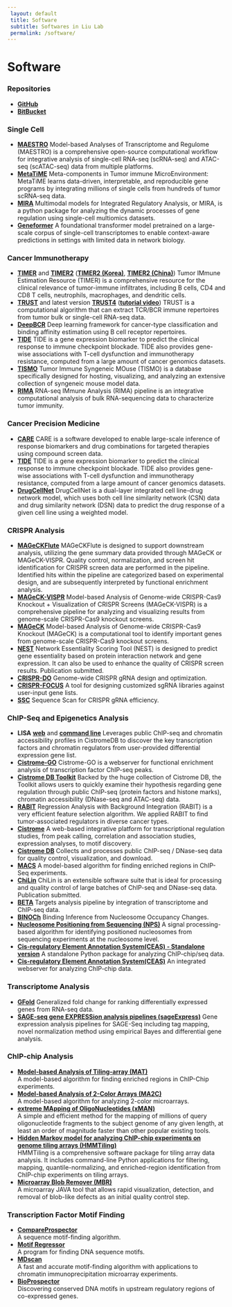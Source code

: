 ```yaml
---
 layout: default
 title: Software
 subtitle: Softwares in Liu Lab
 permalink: /software/
---
```


# Software

### Repositories

- [**GitHub**](https://github.com/liulab-dfci?tab=repositories)
- [**BitBucket**](https://bitbucket.org/liulab/workspace/repositories)

### Single Cell

- [**MAESTRO**](http://github.com/liulab-dfci/MAESTRO) Model-based Analyses of Transcriptome and Regulome (MAESTRO) is a comprehensive open-source computational workflow for integrative analysis of single-cell RNA-seq (scRNA-seq) and ATAC-seq (scATAC-seq) data from multiple platforms.
- [**MetaTiME**](https://github.com/yi-zhang/MetaTiME) Meta-components in Tumor immune MicroEnvironment: MetaTiME learns data-driven, interpretable, and reproducible gene programs by integrating millions of single cells from hundreds of tumor scRNA-seq data.
- [**MIRA**](https://github.com/cistrome/MIRA) Multimodal models for Integrated Regulatory Analysis, or MIRA, is a python package for analyzing the dynamic processes of gene regulation using single-cell multiomics datasets.
- [**Geneformer**](https://huggingface.co/ctheodoris/Geneformer) A foundational transformer model pretrained on a large-scale corpus of single-cell transcriptomes to enable context-aware predictions in settings with limited data in network biology.

### Cancer Immunotherapy

- [**TIMER**](https://cistrome.shinyapps.io/timer/) and [**TIMER2**](http://timer.cistrome.org/) ([**TIMER2 (Korea)**](http://timer.comp-genomics.org/), [**TIMER2 (China)**](http://timer2.compbio.cn/)) Tumor IMmune Estimation Resource (TIMER) is a comprehensive resource for the clinical relevance of tumor-immune infiltrates, including B cells, CD4 and CD8 T cells, neutrophils, macrophages, and dendritic cells.
- [**TRUST**](https://bitbucket.org/liulab/trust/) and latest version [**TRUST4**](https://github.com/liulab-dfci/TRUST4) ([**tutorial video**](https://drive.google.com/file/d/1g_CKX8zctjWvRbEJa1Ec_DCrEzfzpJxN/view?usp=sharing)) TRUST is a computational algorithm that can extract TCR/BCR immune repertoires from tumor bulk or single-cell RNA-seq data.
- [**DeepBCR**](https://bitbucket.org/liulab/deepbcr/src/master/) Deep learning framework for cancer-type classification and binding affinity estimation using B cell receptor repertoires.
- [**TIDE**](http://tide.dfci.harvard.edu/) TIDE is a gene expression biomarker to predict the clinical response to immune checkpoint blockade. TIDE also provides gene-wise associations with T-cell dysfunction and immunotherapy resistance, computed from a large amount of cancer genomics datasets.
- [**TISMO**](http://tismo.cistrome.org/) Tumor Immune Syngeneic MOuse (TISMO) is a database specifically designed for hosting, visualizing, and analyzing an extensive collection of syngeneic mouse model data.
- [**RIMA**](https://github.com/liulab-dfci/RIMA_pipeline) RNA-seq IMmune Analysis (RIMA) pipeline is an integrative computational analysis of bulk RNA-sequencing data to characterize tumor immunity.

### Cancer Precision Medicine

- [**CARE**](http://care.dfci.harvard.edu/) CARE is a software developed to enable large-scale inference of response biomarkers and drug combinations for targeted therapies using compound screen data.
- [**TIDE**](http://tide.dfci.harvard.edu/) TIDE is a gene expression biomarker to predict the clinical response to immune checkpoint blockade. TIDE also provides gene-wise associations with T-cell dysfunction and immunotherapy resistance, computed from a large amount of cancer genomics datasets.
- [**DrugCellNet**](https://github.com/liulab-dfci/2LNet) DrugCellNet is a dual-layer integrated cell line-drug network model, which uses both cell line similarity network (CSN) data and drug similarity network (DSN) data to predict the drug response of a given cell line using a weighted model.

### CRISPR Analysis

- [**MAGeCKFlute**](http://bioconductor.org/packages/release/bioc/html/MAGeCKFlute.html) MAGeCKFlute is designed to support downstream analysis, utilizing the gene summary data provided through MAGeCK or MAGeCK-VISPR. Quality control, normalization, and screen hit identification for CRISPR screen data are performed in the pipeline. Identified hits within the pipeline are categorized based on experimental design, and are subsequently interpreted by functional enrichment analysis.
- [**MAGeCK-VISPR**](http://bitbucket.org/liulab/mageck-vispr/) Model-based Analysis of Genome-wide CRISPR-Cas9 Knockout + Visualization of CRISPR Screens (MAGeCK-VISPR) is a comprehensive pipeline for analyzing and visualizing results from genome-scale CRISPR-Cas9 knockout screens.
- [**MAGeCK**](https://bitbucket.org/liulab/mageck/src/master/) Model-based Analysis of Genome-wide CRISPR-Cas9 Knockout (MAGeCK) is a computational tool to identify important genes from genome-scale CRISPR-Cas9 knockout screens.
- [**NEST**](http://nest.dfci.harvard.edu/) Network Essentiality Scoring Tool (NEST) is designed to predict gene essentiality based on protein interaction network and gene expression. It can also be used to enhance the quality of CRISPR screen results. Publication submitted.
- [**CRISPR-DO**](http://cistrome.org/crispr/) Genome-wide CRISPR gRNA design and optimization.
- [**CRISPR-FOCUS**](http://cistrome.org/crispr-focus/) A tool for designing customized sgRNA libraries against user-input gene lists.
- [**SSC**](https://sourceforge.net/projects/spacerscoringcrispr/) Sequence Scan for CRISPR gRNA efficiency.

### ChIP-Seq and Epigenetics Analysis

- **LISA** [**web**](http://lisa.cistrome.org/) and [**command line**](https://github.com/liulab-dfci/lisa2) Leverages public ChIP-seq and chromatin accessibility profiles in CistromeDB to discover the key transcription factors and chromatin regulators from user-provided differential expression gene list.
- [**Cistrome-GO**](http://go.cistrome.org/) Cistrome-GO is a webserver for functional enrichment analysis of transcription factor ChIP-seq peaks.
- [**Cistrome DB Toolkit**](http://dbtoolkit.cistrome.org/) Backed by the huge collection of Cistrome DB, the Toolkit allows users to quickly examine their hypothesis regarding gene regulation through public ChIP-seq (protein factors and histone marks), chromatin accessibility (DNase-seq and ATAC-seq) data.
- [**RABIT**](http://rabit.dfci.harvard.edu/) Regression Analysis with Background Integration (RABIT) is a very efficient feature selection algorithm. We applied RABIT to find tumor-associated regulators in diverse cancer types.
- [**Cistrome**](http://cistrome.org/ap/) A web-based integrative platform for transcriptional regulation studies, from peak calling, correlation and association studies, expression analyses, to motif discovery.
- [**Cistrome DB**](http://cistrome.org/db) Collects and processes public ChIP-seq / DNase-seq data for quality control, visualization, and download.
- [**MACS**](https://github.com/taoliu/MACS) A model-based algorithm for finding enriched regions in ChIP-Seq experiments.
- [**ChiLin**](http://cistrome.org/chilin/) ChiLin is an extensible software suite that is ideal for processing and quality control of large batches of ChIP-seq and DNase-seq data. Publication submitted.
- [**BETA**](http://cistrome.org/BETA) Targets analysis pipeline by integration of transcriptome and ChIP-seq data.
- [**BINOCh**](https://liulab-dfci.github.io/resources/software/BINOCh.zip) Binding Inference from Nucleosome Occupancy Changes.
- [**Nucleosome Positioning from Sequencing (NPS)**](https://liulab-dfci.github.io/resources/software/NPS.zip) A signal processing-based algorithm for identifying positioned nucleosomes from sequencing experiments at the nucleosome level.
- [**Cis-regulatory Element Annotation System(CEAS) - Standalone version**](https://liulab-dfci.github.io/resources/software/CEAS.zip) A standalone Python package for analyzing ChIP-chip/seq data.
- [**Cis-regulatory Element Annotation System(CEAS)**](http://ceas.cbi.pku.edu.cn/) An integrated webserver for analyzing ChIP-chip data.

### Transcriptome Analysis

- [**GFold**](https://bitbucket.org/feeldead/gfold) Generalized fold change for ranking differentially expressed genes from RNA-seq data.
- [**SAGE-seq gene EXPRESSion analysis pipelines (sageExpress)**](https://liulab-dfci.github.io/resources/software/sageExpress.zip) Gene expression analysis pipelines for SAGE-Seq including tag mapping, novel normalization method using empirical Bayes and differential gene analysis.

### ChIP-chip Analysis
- [**Model-based Analysis of Tiling-array (MAT)**](https://liulab-dfci.github.io/resources/software/MAT-3.07312009.tar.gz)  
  A model-based algorithm for finding enriched regions in ChIP-Chip experiments.
- [**Model-based Analysis of 2-Color Arrays (MA2C)**](https://liulab-dfci.github.io/resources/software/MA2C.zip)  
  A model-based algorithm for analyzing 2-color microarrays.
- [**extreme MApping of OligoNucleotides (xMAN)**](https://liulab-dfci.github.io/resources/software/xMAN.tar.gz)  
  A simple and efficient method for the mapping of millions of query oligonucleotide fragments to the subject genome of any given length, at least an order of magnitude faster than other popular existing tools.
- [**Hidden Markov model for analyzing ChIP-chip experiments on genome tiling arrays (HMMTiling)**](https://liulab-dfci.github.io/resources/software/HMMTiling.zip)  
  HMMTiling is a comprehensive software package for tiling array data analysis. It includes command-line Python applications for filtering, mapping, quantile-normalizing, and enriched-region identification from ChIP-chip experiments on tiling arrays.
- [**Microarray Blob Remover (MBR)**](https://liulab-dfci.github.io/resources/software/MBR.zip)  
  A microarray JAVA tool that allows rapid visualization, detection, and removal of blob-like defects as an initial quality control step.

### Transcription Factor Motif Finding
- [**CompareProspector**](http://compareprospector.stanford.edu/)  
  A sequence motif-finding algorithm.
- [**Motif Regressor**](http://www.math.umass.edu/~conlon/mr.html)  
  A program for finding DNA sequence motifs.
- [**MDscan**](http://robotics.stanford.edu/~xsliu/MDscan/)  
  A fast and accurate motif-finding algorithm with applications to chromatin immunoprecipitation microarray experiments.
- [**BioProspector**](http://robotics.stanford.edu/~xsliu/BioProspector/)  
  Discovering conserved DNA motifs in upstream regulatory regions of co-expressed genes.
